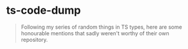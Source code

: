 # ts-code-dump

> Following my series of random things in TS types, here are some honourable mentions that sadly weren't worthy of their own repository.
